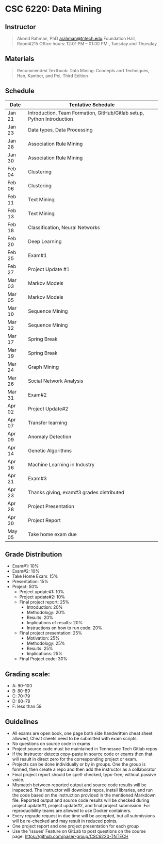 # CSC 6220: Data Mining 

## Instructor 

> Akond Rahman, PhD 
> arahman@tntech.edu 
> Foundation Hall, Room#215
> Office hours: 12:01 PM – 01:00 PM , Tuesday and Thursday 


## Materials 

> Recommended Textbook:  Data Mining: Concepts and Techniques, Han, Kamber, and Pei, Third Edition 

## Schedule 



| Date    | Tentative Schedule                                                                                                                                              |
|---------|-----------------------------------------------------------------------------------------------------------------------------------------------------------------|
| Jan 21  | Introduction, Team Formation, GitHub/Gitlab setup, Python Introduction                                                                                          |
| Jan 23  | Data types, Data Processing                                                                                                                                     |
| Jan 28  | Association Rule Mining                                                                                                                                   |
| Jan 30  | Association Rule Mining                                                                                                                                                     |
| Feb 04  | Clustering                                                                                                                                    |
| Feb 06  | Clustering                                                                                                                                 |
| Feb 11  | Text Mining                                                                                                                                           |
| Feb 13  | Text Mining                                                                                                                              |
| Feb 18  | Classification, Neural Networks    |
| Feb 20  | Deep Learning    |
| Feb 25  | Exam#1                                                                                                                              |
| Feb 27  | Project Update #1                                                                                                                        |
| Mar 03  | Markov Models                                                                                                                       |
| Mar 05  | Markov Models                                                                                                       |
| Mar 10  | Sequence Mining                                                                                                                                                      |
| Mar 12  | Sequence Mining                                                                                                                          |
| Mar 17  | Spring Break                                                                                                                                          |
| Mar 19  | Spring Break                                                                                                                                           |
| Mar 24  | Graph Mining            |                                             
| Mar 26  | Social Network Analysis                                                                                                                                                         |                 
| Mar 31  | Exam#2                                                                                                            |
| Apr 02  | Project Update#2                                                                                                                |
| Apr 07  | Transfer learning                                                                                                                                               |
| Apr 09  | Anomaly Detection                                                                                                                                               |
| Apr 14  | Genetic Algorithms                                                                                                                                              |
| Apr 16  | Machine Learning in Industry                                                                                                                                    |
| Apr 21  | Exam#3                                                                                                                                                          |
| Apr 23  | Thanks giving, exam#3 grades distributed                                                                                                                        |    
| Apr 28  | Project Presentation                                                                                             |
| Apr 30  | Project Report                                                                                                                                       |
| May 05  | Take home exam due                                                                                                                                |

 
## Grade Distribution 

- Exam#1: 10%
- Exam#2: 10%
- Take Home Exam: 15%
- Presentation: 15% 
- Project: 50%
  - Project update#1: 10%
  - Project update#2: 10%
  - Final project report: 25%
    - Introduction: 20% 
    - Methodology: 20%
    - Results: 20%
    - Implications of results: 20%
    - Instructions on how to run code: 20%
  - Final project presentation: 25%
    - Motivation: 25%
    - Methodology: 25%
    - Results: 25%
    - Implications: 25%
  - Final Project code: 30%

## Grading scale: 
  - A: 90-100 
  - B: 80-89 
  - C: 70–79 
  - D: 60–79 
  - F: less than 59

## Guidelines
- All exams are open book, one page both side handwritten cheat sheet allowed, Cheat sheets need to be submitted with exam scripts. 
- No questions on source code in exams 
- Project source code must be maintained in Tennessee Tech Gitlab repos 
- If the instructor detects copy-paste in source code or exams then that will result in direct zero for the corresponding project or exam. 
- Projects can be done individually or by in groups. One the group is formed, then create a repo and then add the instructor as a collaborator 
- Final project report should be spell-checked, typo-free, without passive voice. 
- Mismatch between reported output and source code results will be inspected. The instructor will download repos, install libraries, and run the code based on the instruction provided in the mentioned Markdown file. Reported output and source code results will be checked during project update#1, project update#2, and final project submission. For reproducibility teams are allowed to use Docker containers.   
- Every regrade request in due time will be accepted, but all submissions will be re-checked and may result in reduced points. 
- One project report and one project presentation for each group  
- Use the 'Issues' Feature on GitLab to post questions on the course page: https://github.com/paser-group/CSC6220-TNTECH
